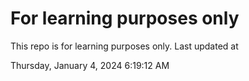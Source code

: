 # For learning purposes only
This repo is for learning purposes only.
Last updated at

Thursday, January 4, 2024 6:19:12 AM


